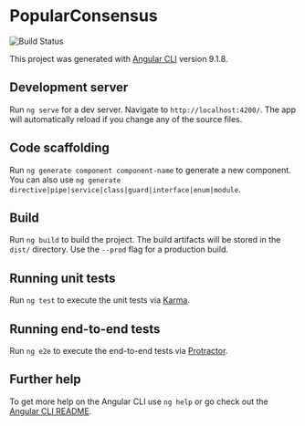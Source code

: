 # PopularConsensus

![Build Status](https://codebuild.eu-central-1.amazonaws.com/badges?uuid=eyJlbmNyeXB0ZWREYXRhIjoibXgrTzhDdXp1WHQ2UFVjZUd6cmp1alBBY21iTk53TkpEVGFXdEgrcjRUcHdkOFlMN2xmTUs2RDZFSzU5eGVCaU9XVmFXT3JIM252MUFDMVZTYXJKdUtNPSIsIml2UGFyYW1ldGVyU3BlYyI6IjBhVUxjYVNycURSdHVyc1QiLCJtYXRlcmlhbFNldFNlcmlhbCI6MX0%3D&branch=master)

This project was generated with [Angular CLI](https://github.com/angular/angular-cli) version 9.1.8.

## Development server

Run `ng serve` for a dev server. Navigate to `http://localhost:4200/`. The app will automatically reload if you change any of the source files.

## Code scaffolding

Run `ng generate component component-name` to generate a new component. You can also use `ng generate directive|pipe|service|class|guard|interface|enum|module`.

## Build

Run `ng build` to build the project. The build artifacts will be stored in the `dist/` directory. Use the `--prod` flag for a production build.

## Running unit tests

Run `ng test` to execute the unit tests via [Karma](https://karma-runner.github.io).

## Running end-to-end tests

Run `ng e2e` to execute the end-to-end tests via [Protractor](http://www.protractortest.org/).

## Further help

To get more help on the Angular CLI use `ng help` or go check out the [Angular CLI README](https://github.com/angular/angular-cli/blob/master/README.md).
